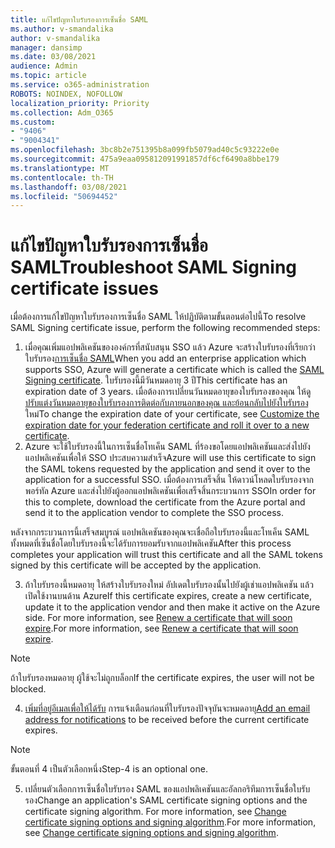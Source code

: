 ```yaml
---
title: แก้ไขปัญหาใบรับรองการเซ็นชื่อ SAML
ms.author: v-smandalika
author: v-smandalika
manager: dansimp
ms.date: 03/08/2021
audience: Admin
ms.topic: article
ms.service: o365-administration
ROBOTS: NOINDEX, NOFOLLOW
localization_priority: Priority
ms.collection: Adm_O365
ms.custom:
- "9406"
- "9004341"
ms.openlocfilehash: 3bc8b2e751395b8a099fb5079ad40c5c93222e0e
ms.sourcegitcommit: 475a9eaa095812091991857df6cf6490a8bbe179
ms.translationtype: MT
ms.contentlocale: th-TH
ms.lasthandoff: 03/08/2021
ms.locfileid: "50694452"
---
```

# <a name="troubleshoot-saml-signing-certificate-issues"></a><span data-ttu-id="9a540-102">แก้ไขปัญหาใบรับรองการเซ็นชื่อ SAML</span><span class="sxs-lookup"><span data-stu-id="9a540-102">Troubleshoot SAML Signing certificate issues</span></span>

<span data-ttu-id="9a540-103">เมื่อต้องการแก้ไขปัญหาใบรับรองการเซ็นชื่อ SAML ให้ปฏิบัติตามขั้นตอนต่อไปนี้</span><span class="sxs-lookup"><span data-stu-id="9a540-103">To resolve SAML Signing certificate issue, perform the following recommended steps:</span></span>

1. <span data-ttu-id="9a540-104">เมื่อคุณเพิ่มแอปพลิเคชันขององค์กรที่สนับสนุน SSO แล้ว Azure จะสร้างใบรับรองที่เรียกว่าใบรับรอง[การเซ็นชื่อ SAML](https://docs.microsoft.com/azure/active-directory/manage-apps/manage-certificates-for-federated-single-sign-on#auto-generated-certificate-for-gallery-and-non-gallery-applications)</span><span class="sxs-lookup"><span data-stu-id="9a540-104">When you add an enterprise application which supports SSO, Azure will generate a certificate which is called the [SAML Signing certificate](https://docs.microsoft.com/azure/active-directory/manage-apps/manage-certificates-for-federated-single-sign-on#auto-generated-certificate-for-gallery-and-non-gallery-applications).</span></span> <span data-ttu-id="9a540-105">ใบรับรองนี้มีวันหมดอายุ 3 ปี</span><span class="sxs-lookup"><span data-stu-id="9a540-105">This certificate has an expiration date of 3 years.</span></span> <span data-ttu-id="9a540-106">เมื่อต้องการเปลี่ยนวันหมดอายุของใบรับรองของคุณ ให้ดู [ปรับแต่งวันหมดอายุของใบรับรองการติดต่อกับภายนอกของคุณ และย้อนกลับไปยังใบรับรอง](https://docs.microsoft.com/azure/active-directory/manage-apps/manage-certificates-for-federated-single-sign-on#customize-the-expiration-date-for-your-federation-certificate-and-roll-it-over-to-a-new-certificate)ใหม่</span><span class="sxs-lookup"><span data-stu-id="9a540-106">To change the expiration date of your certificate, see [Customize the expiration date for your federation certificate and roll it over to a new certificate](https://docs.microsoft.com/azure/active-directory/manage-apps/manage-certificates-for-federated-single-sign-on#customize-the-expiration-date-for-your-federation-certificate-and-roll-it-over-to-a-new-certificate).</span></span>
2. <span data-ttu-id="9a540-107">Azure จะใช้ใบรับรองนี้ในการเซ็นชื่อโทเค็น SAML ที่ร้องขอโดยแอปพลิเคชันและส่งไปยังแอปพลิเคชันเพื่อให้ SSO ประสบความสําเร็จ</span><span class="sxs-lookup"><span data-stu-id="9a540-107">Azure will use this certificate to sign the SAML tokens requested by the application and send it over to the application for a successful SSO.</span></span> <span data-ttu-id="9a540-108">เมื่อต้องการเสร็จสิ้น ให้ดาวน์โหลดใบรับรองจากพอร์ทัล Azure และส่งไปยังผู้ออกแอปพลิเคชันเพื่อเสร็จสิ้นกระบวนการ SSO</span><span class="sxs-lookup"><span data-stu-id="9a540-108">In order for this to complete, download the certificate from the Azure portal and send it to the application vendor to complete the SSO process.</span></span>

<span data-ttu-id="9a540-109">หลังจากกระบวนการนี้เสร็จสมบูรณ์ แอปพลิเคชันของคุณจะเชื่อถือใบรับรองนี้และโทเค็น SAML ทั้งหมดที่เซ็นชื่อโดยใบรับรองนี้จะได้รับการยอมรับจากแอปพลิเคชัน</span><span class="sxs-lookup"><span data-stu-id="9a540-109">After this process completes your application will trust this certificate and all the SAML tokens signed by this certificate will be accepted by the application.</span></span>

3. <span data-ttu-id="9a540-110">ถ้าใบรับรองนี้หมดอายุ ให้สร้างใบรับรองใหม่ อัปเดตใบรับรองนั้นไปยังผู้เช่าแอปพลิเคชัน แล้วเปิดใช้งานบนด้าน Azure</span><span class="sxs-lookup"><span data-stu-id="9a540-110">If this certificate expires, create a new certificate, update it to the application vendor and then make it active on the Azure side.</span></span> <span data-ttu-id="9a540-111">For more information, see [Renew a certificate that will soon expire](https://docs.microsoft.com/azure/active-directory/manage-apps/manage-certificates-for-federated-single-sign-on#renew-a-certificate-that-will-soon-expire).</span><span class="sxs-lookup"><span data-stu-id="9a540-111">For more information, see [Renew a certificate that will soon expire](https://docs.microsoft.com/azure/active-directory/manage-apps/manage-certificates-for-federated-single-sign-on#renew-a-certificate-that-will-soon-expire).</span></span>

> [!NOTE]
> <span data-ttu-id="9a540-112">ถ้าใบรับรองหมดอายุ ผู้ใช้จะไม่ถูกบล็อก</span><span class="sxs-lookup"><span data-stu-id="9a540-112">If the certificate expires, the user will not be blocked.</span></span>

4. <span data-ttu-id="9a540-113">[เพิ่มที่อยู่อีเมลเพื่อให้ได้รับ](https://docs.microsoft.com/azure/active-directory/manage-apps/manage-certificates-for-federated-single-sign-on#add-email-notification-addresses-for-certificate-expiration) การแจ้งเตือนก่อนที่ใบรับรองปัจจุบันจะหมดอายุ</span><span class="sxs-lookup"><span data-stu-id="9a540-113">[Add an email address for notifications](https://docs.microsoft.com/azure/active-directory/manage-apps/manage-certificates-for-federated-single-sign-on#add-email-notification-addresses-for-certificate-expiration) to be received before the current certificate expires.</span></span>

> [!NOTE]
> <span data-ttu-id="9a540-114">ขั้นตอนที่ 4 เป็นตัวเลือกหนึ่ง</span><span class="sxs-lookup"><span data-stu-id="9a540-114">Step-4 is an optional one.</span></span>

5. <span data-ttu-id="9a540-115">เปลี่ยนตัวเลือกการเซ็นชื่อใบรับรอง SAML ของแอปพลิเคชันและอัลกอริทึมการเซ็นชื่อใบรับรอง</span><span class="sxs-lookup"><span data-stu-id="9a540-115">Change an application's SAML certificate signing options and the certificate signing algorithm.</span></span> <span data-ttu-id="9a540-116">For more information, see [Change certificate signing options and signing algorithm](https://docs.microsoft.com/azure/active-directory/manage-apps/certificate-signing-options).</span><span class="sxs-lookup"><span data-stu-id="9a540-116">For more information, see [Change certificate signing options and signing algorithm](https://docs.microsoft.com/azure/active-directory/manage-apps/certificate-signing-options).</span></span>

